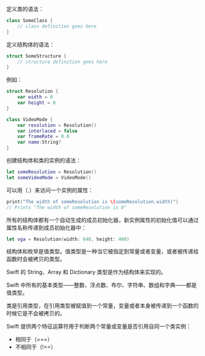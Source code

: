 定义类的语法：

```swift
class SomeClass {
    // class definition goes here
}
```

定义结构体的语法：

```swift
struct SomeStructure {
    // structure definition goes here
}
```

例如：

```swift
struct Resolution {
    var width = 0
    var height = 0
}

class VideoMode {
    var resolution = Resolution()
    var interlaced = false
    var frameRate = 0.0
    var name:String?
}
```

创建结构体和类的实例的语法：

```swift
let someResolution = Resolution()
let someVideoMode = VideoMode()
```

可以用（.）来访问一个实例的属性：

```swift
print("The width of someResolution is \(someResolution.width)")
// Prints "The width of someResolution is 0"
```

所有的结构体都有一个自动生成的成员初始化器，新实例属性的初始化值可以通过属性名称传递到成员初始化器中：

```swift 
let vga = Resolution(width: 640, height: 480)
```

结构体和枚举是值类型。值类型是一种当它被指定到常量或者变量，或者被传递给函数时会被拷贝的类型。

Swift 的 String、Array 和 Dictionary 类型是作为结构体来实现的。

Swift 中所有的基本类型——整数、浮点数、布尔、字符串、数组和字典——都是值类型。

类是引用类型，在引用类型被赋值到一个常量，变量或者本身被传递到一个函数的时候它是不会被拷贝的。

Swift 提供两个特征运算符用于判断两个常量或变量是否引用自同一个类实例：

+ 相同于（===）
+ 不相同于（!==）